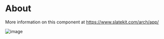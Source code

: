 # About
More information on this component at https://www.slatekit.com/arch/app/

![image](https://www.slatekit.com/assets/app/media/arch/kiit-app.png)
